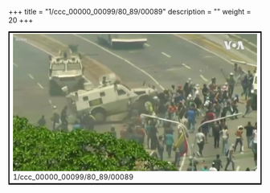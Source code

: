 +++
title = "1/ccc_00000_00099/80_89/00089"
description = ""
weight = 20
+++

<table style="border:2px solid black;max-width:800px;max-height:800px;" 
><tr><td>
<img class="center-fit-jpg"
src="/jpg_/aaa_20190430_NxaOmWaI8sI_00088.jpg">
1/ccc_00000_00099/80_89/00089
</img></td></tr></table>
